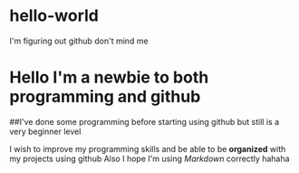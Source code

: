 # hello-world
I'm figuring out github don't mind me

# Hello I'm a newbie to both programming and github

##I've done some programming before starting using github but still is a very beginner level

I wish to improve my programming skills and be able to be **organized** with my projects using github
Also I hope I'm using *Markdown* correctly hahaha
